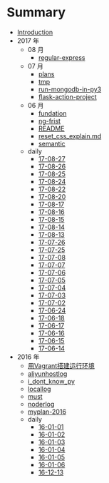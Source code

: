 # Summary

* [Introduction](COVER.md)
* 2017 年
  * 08 月
    - [regular-express](./2017/08/regular-express.md)
  * 07 月
    - [plans](./2017/07/plans.md)
    - [tmp](./2017/07/tmp.md)
    - [run-mongodb-in-py3](./2017/07/run-mongodb-in-py3.md)
    - [flask-action-project](./2017/07/flask-action-project.md)
  * 06 月
    - [fundation](./2017/06/fundation.md)
    - [ng-frist](./2017/06/ng-frist.md)
    - [README](./2017/06/README.md)
    - [reset_css_explain.md](./2017/06/reset_css_explain.md)
    - [semantic](./2017/06/semantic.md)
  * daily
    - [17-08-27](./2017/daily/17-08-27.md)
    - [17-08-26](./2017/daily/17-08-26.md)
    - [17-08-25](./2017/daily/17-08-25.md)
    - [17-08-24](./2017/daily/17-08-24.md)
    - [17-08-22](./2017/daily/17-08-22.md)
    - [17-08-20](./2017/daily/17-08-20.md)
    - [17-08-17](./2017/daily/17-08-17.md)
    - [17-08-16](./2017/daily/17-08-16.md)
    - [17-08-15](./2017/daily/17-08-15.md)
    - [17-08-14](./2017/daily/17-08-14.md)
    - [17-08-13](./2017/daily/17-08-13.md)
    - [17-07-26](./2017/daily/17-07-26.md)
    - [17-07-25](./2017/daily/17-07-25.md)
    - [17-07-08](./2017/daily/17-07-08.md)
    - [17-07-07](./2017/daily/17-07-07.md)
    - [17-07-06](./2017/daily/17-07-06.md)
    - [17-07-05](./2017/daily/17-07-05.md)
    - [17-07-04](./2017/daily/17-07-04.md)
    - [17-07-03](./2017/daily/17-07-03.md)
    - [17-07-02](./2017/daily/17-07-02.md)
    - [17-06-24](./2017/daily/17-06-24.md)
    - [17-06-18](./2017/daily/17-06-18.md)
    - [17-06-17](./2017/daily/17-06-17.md)
    - [17-06-16](./2017/daily/17-06-16.md)
    - [17-06-15](./2017/daily/17-06-15.md)
    - [17-06-14](./2017/daily/17-06-14.md)
* 2016 年
  - [用Vagrant搭建运行环境](./2016/Build-Environment-by-Vagrant.md)
  - [aliyunhostlog](./2016/aliyunhostlog.md)
  - [i_dont_know_py](./2016/i_dont_know_py.md)
  - [locallog](./2016/locallog.md)
  - [must](./2016/must.md)
  - [noderlog](./2016/noderlog.md)
  - [myplan-2016](./2016/myplan.md)
  * daily
    - [16-01-01](./2016/daily/01-01.md)
    - [16-01-02](./2016/daily/01-02.md)
    - [16-01-03](./2016/daily/01-03.md)
    - [16-01-04](./2016/daily/01-04.md)
    - [16-01-05](./2016/daily/01-05.md)
    - [16-01-06](./2016/daily/01-06.md)
    - [16-12-13](./2016/daily/12-13.md)
